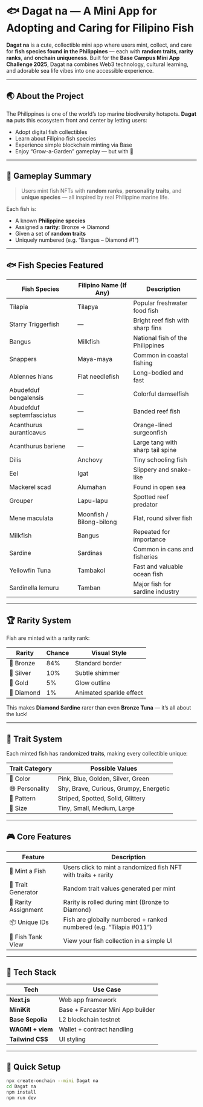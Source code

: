 # 🐟 Dagat na — A Mini App for Adopting and Caring for Filipino Fish

**Dagat na** is a cute, collectible mini app where users mint, collect, and care for **fish species found in the Philippines** — each with **random traits**, **rarity ranks**, and **onchain uniqueness**. Built for the **Base Campus Mini App Challenge 2025**, Dagat na combines Web3 technology, cultural learning, and adorable sea life vibes into one accessible experience.

---

## 🌏 About the Project

The Philippines is one of the world’s top marine biodiversity hotspots. **Dagat na** puts this ecosystem front and center by letting users:
- Adopt digital fish collectibles
- Learn about Filipino fish species
- Experience simple blockchain minting via Base
- Enjoy “Grow-a-Garden” gameplay — but with 🐠

---

## 🧠 Gameplay Summary

> Users mint fish NFTs with **random ranks**, **personality traits**, and **unique species** — all inspired by real Philippine marine life.

Each fish is:
- A known **Philippine species**
- Assigned a **rarity**: Bronze → Diamond
- Given a set of **random traits**
- Uniquely numbered (e.g. “Bangus – Diamond #1”)

---

## 🐟 Fish Species Featured

| Fish Species               | Filipino Name (If Any)  | Description                          |
|---------------------------|--------------------------|--------------------------------------|
| Tilapia                   | Tilapya                  | Popular freshwater food fish         |
| Starry Triggerfish        | —                        | Bright reef fish with sharp fins     |
| Bangus                    | Milkfish                 | National fish of the Philippines     |
| Snappers                  | Maya-maya                | Common in coastal fishing            |
| Ablennes hians            | Flat needlefish          | Long-bodied and fast                 |
| Abudefduf bengalensis     | —                        | Colorful damselfish                  |
| Abudefduf septemfasciatus | —                        | Banded reef fish                     |
| Acanthurus auranticavus   | —                        | Orange-lined surgeonfish             |
| Acanthurus bariene        | —                        | Large tang with sharp tail spine     |
| Dilis                     | Anchovy                  | Tiny schooling fish                  |
| Eel                       | Igat                     | Slippery and snake-like              |
| Mackerel scad             | Alumahan                 | Found in open sea                    |
| Grouper                   | Lapu-lapu                | Spotted reef predator                |
| Mene maculata             | Moonfish / Bilong-bilong | Flat, round silver fish              |
| Milkfish                  | Bangus                   | Repeated for importance              |
| Sardine                   | Sardinas                 | Common in cans and fisheries         |
| Yellowfin Tuna            | Tambakol                 | Fast and valuable ocean fish         |
| Sardinella lemuru         | Tamban                   | Major fish for sardine industry      |

---

## 🏆 Rarity System

Fish are minted with a rarity rank:

| Rarity      | Chance | Visual Style               |
|-------------|--------|----------------------------|
| 🥉 Bronze   | 84%    | Standard border             |
| 🥈 Silver   | 10%    | Subtle shimmer              |
| 🥇 Gold     | 5%     | Glow outline                |
| 💎 Diamond  | 1%     | Animated sparkle effect     |

This makes **Diamond Sardine** rarer than even **Bronze Tuna** — it’s all about the luck!

---

## 🧬 Trait System

Each minted fish has randomized **traits**, making every collectible unique:

| Trait Category | Possible Values                          |
|----------------|------------------------------------------|
| 🎨 Color       | Pink, Blue, Golden, Silver, Green         |
| 😄 Personality | Shy, Brave, Curious, Grumpy, Energetic    |
| 🧼 Pattern     | Striped, Spotted, Solid, Glittery         |
| 📏 Size        | Tiny, Small, Medium, Large                |

---

## 🎮 Core Features

| Feature              | Description                                                             |
|----------------------|-------------------------------------------------------------------------|
| 🐠 Mint a Fish        | Users click to mint a randomized fish NFT with traits + rarity         |
| 🎁 Trait Generator    | Random trait values generated per mint                                 |
| 🏅 Rarity Assignment  | Rarity is rolled during mint (Bronze to Diamond)                       |
| 📦 Unique IDs         | Fish are globally numbered + ranked numbered (e.g. “Tilapia #011”)    |
| 🧸 Fish Tank View      | View your fish collection in a simple UI                               |

---

## 🧰 Tech Stack

| Tech                | Use Case                          |
|---------------------|-----------------------------------|
| **Next.js**         | Web app framework                 |
| **MiniKit**         | Base + Farcaster Mini App builder |
| **Base Sepolia**    | L2 blockchain testnet             |
| **WAGMI + viem**    | Wallet + contract handling        |
| **Tailwind CSS**    | UI styling                        |

---

## 🚀 Quick Setup

```bash
npx create-onchain --mini Dagat na
cd Dagat na
npm install
npm run dev

